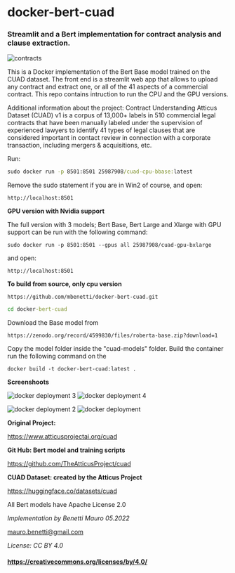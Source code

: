 # docker-bert-cuad
### Streamlit and a Bert implementation for contract analysis and clause extraction.

![contracts](https://user-images.githubusercontent.com/27162948/171717588-4cf26c0a-874e-45ac-b080-a00f39664177.jpg)


This is a Docker implementation of the Bert Base model trained on the CUAD dataset. The front end is a streamlit web app that allows to upload any contract and extract one, or all of the 41 aspects of a commercial contract. This repo contains intruction to run the CPU and the GPU versions. 

Additional information about the project:
Contract Understanding Atticus Dataset (CUAD) v1 is a corpus of 13,000+ labels in 510 commercial legal contracts that have been manually labeled under the supervision of experienced lawyers to identify 41 types of legal clauses that are considered important in contact review in connection with a corporate transaction, including mergers & acquisitions, etc.

Run:

```cmd
sudo docker run -p 8501:8501 25987908/cuad-cpu-bbase:latest
```
Remove the sudo statement if you are in Win2 of course, and open:

```
http://localhost:8501
```

**GPU version with Nvidia support**

The full version with 3 models; Bert Base, Bert Large and Xlarge with GPU support can be run with the following command:

```
sudo docker run -p 8501:8501 --gpus all 25987908/cuad-gpu-bxlarge 
```

and open:

```
http://localhost:8501
```

**To build from source, only cpu version**

```git
https://github.com/mbenetti/docker-bert-cuad.git  
```

```cmd
cd docker-bert-cuad
```

Download the Base model from 

```
https://zenodo.org/record/4599830/files/roberta-base.zip?download=1
```

Copy the model folder inside the "cuad-models" folder. Build the container run the following command on the 


```
docker build -t docker-bert-cuad:latest .
```

**Screenshoots**

![docker deployment 3](https://user-images.githubusercontent.com/27162948/172209631-0eed4a47-04d0-4063-ac70-2b4bbbda2672.png)
![docker deployment 4](https://user-images.githubusercontent.com/27162948/172210219-b9863aec-d32f-4727-93f0-e5865d7e7e13.png)

![docker deployment 2](https://user-images.githubusercontent.com/27162948/172209609-27efff13-415b-4d09-95e6-09cdf5f8c8b3.png)
![docker deployment](https://user-images.githubusercontent.com/27162948/172209676-87a62bcb-22d3-4ddd-8a7e-082f315e3b1c.png)


**Original Project:** 

https://www.atticusprojectai.org/cuad

**Git Hub: Bert model and training scripts** 

https://github.com/TheAtticusProject/cuad

**CUAD Dataset: created by the Atticus Project** 

https://huggingface.co/datasets/cuad

All Bert models have Apache License 2.0

*Implementation by Benetti Mauro 05.2022*

mauro.benetti@gmail.com

*License: CC BY 4.0* 
#### https://creativecommons.org/licenses/by/4.0/
